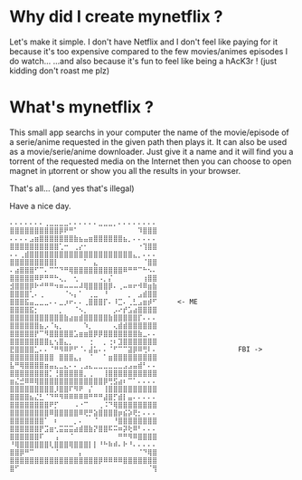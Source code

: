 # Why did I create mynetflix ?

Let's make it simple. I don't have Netflix and I don't feel like paying for it because
it's too expensive compared to the few movies/animes episodes I do watch...
...and also because it's fun to feel like being a hAcK3r ! (just kidding don't roast me plz)

# What's mynetflix ?

This small app searchs in your computer the name of the movie/episode of a serie/anime requested in the given path then plays it.
It can also be used as a movie/serie/anime downloader. 
Just give it a name and it will find you a torrent of the requested media on the Internet then you can choose to open magnet
in µtorrent or show you all the results in your browser.

That's all... (and yes that's illegal)

Have a nice day.

```
⠄⠄⠄⠄⠄⠄⠄⢀⣀⣀⣀⣀⠄⠄⠄⠄⠄⠄⣀⣀⣀⡀⠄⠄⠄⠄⠄⠄⠄⠄                                    ⣿⣿⣿⣿⣿⣿⣿⣿⣿⣿⡿⠟⠛⠁⠀⠀⠀⠀⠀⠀⠀⠀⠀⠀⠀⠀⠹⣿⣿⣿         
⠄⠄⠄⠄⣠⣶⣿⣿⣿⣿⣿⣿⣿⣷⣦⣤⣶⣿⣿⣿⣿⣿⣿⣦⡀⠄⠄⠄⠄⠄                                    ⣿⣿⣿⣿⣿⣿⣿⣿⣿⣿⢁⠒⠀⢀⡔⠂⠀⠀⠀⠀⠀⠀⠀⠀⠀⠀⠐⢹⣿⣿
⠄⠄⢀⣾⣿⣿⣿⣿⣿⣿⣿⣿⣿⣿⣿⣿⣿⣿⣿⣿⣿⣿⣿⣿⣿⣄⡀⠄⠄⠄                                    ⣿⣿⣿⣿⣿⣿⣿⣿⣿⡇⠀⠀⠀⠀⠀⠁⠀⣄⠀⠀⠀⠀⠀⠀⠀⠀⠀⠈⣿⣿
⠄⣴⣿⣿⣿⠋⠉⠄⠉⠉⠙⠛⢿⣿⣿⣿⣿⣿⣿⣿⣿⣿⣿⠿⠛⠛⠉⠓⠢⠄                                    ⣿⣿⣿⣿⣿⠿⠟⠛⠛⠓⢄⡀⠀⢂⠀⠀⠀⠀⠠⡀⡌⠀⠀⠀⠀⠀⠀⢰⣿⣿
⣺⣿⣿⣿⡿⠗⠚⠛⠛⠲⠶⠤⠤⠤⠼⢿⣿⣿⣿⣿⡿⠄⢀⠤⠶⠖⠺⠿⣶⣷                                    ⣿⣿⣿⣿⢁⠄⢀⠀⠀⠀⠀⠈⠢⡄⠁⠀⢀⣀⠀⠘⠀⠀⠀⠀⡀⠀⣠⣾⣿⣿
⣿⣿⣿⣯⣤⣀⣀⣀⠄⠄⣀⡰⠖⠄⠄⢀⣿⣿⣿⡏⠄⠸⣉⠄⢀⣃⣠⣶⡾⠋     <- ME                          ⣿⣿⣿⣿⣯⡂⠀⠀⠀⠀⡀⠀⠀⠈⠢⡀⠀⠀⠀⠀⠀⡠⠔⡞⣡⣴⣿⣿⣿⣿
⣿⣿⣿⣿⣿⣿⣿⣿⣿⣿⣿⣷⣴⣶⣾⣿⣿⣿⣿⣿⣷⣿⣿⣿⣿⣿⡏⠄⠄⠄                                    ⣿⣿⣿⣿⣿⣿⣦⡠⠈⢦⡀⠀⠀⠀⠀⠱⡀⠀⠀⠀⠀⢄⣾⣾⣿⣿⣿⣿⣿⣿
⣿⣿⣿⣿⣿⡟⠉⠻⣿⣿⣿⣿⣿⣡⣶⣶⣿⡿⡿⣿⣿⣿⣿⣿⣿⣿⣷⣀⠄⠄                                    ⣿⣿⣿⣿⣿⣿⣿⣿⣆⢢⣿⣄⡀⠀⠀⠀⢐⠀⠀⡀⢐⠆⣹⣿⣿⣿⣿⣿⣿⣿
⣟⣿⣿⣿⣿⣁⠄⠄⠈⠛⠻⠿⠟⠋⠈⠄⣼⣥⠄⠄⠈⠋⠉⠉⣽⡿⠿⢛⠇⠄                    FBI ->          ⣿⣿⣿⣿⣿⣿⣿⣿⣿⠀⣿⣿⣿⣄⡄⠀⠈⠀⠀⠁⣶⣿⣿⣿⣿⣿⣿⣿⣿⣿
⣧⠛⢿⣿⣿⣿⣿⣶⣤⣄⣀⣄⠄⠄⢀⣠⣄⣀⣀⣀⣀⣀⣀⣠⣠⣤⣾⠃⠄⠄                                    ⣿⣿⣿⣿⣿⣿⣿⣿⡁⢘⣿⣿⣿⣿⣿⡀⢀⠀⠀⢸⣿⣿⣿⣿⣿⣿⣿⣿⣿⣿
⣶⣌⣚⠿⠿⢿⣿⣿⣿⣿⣿⣿⣿⣿⣿⣿⣿⣿⣿⡿⢛⣫⣴⠆⠉⠁⠄⠄⠄⠄                                    ⣿⣿⣿⣿⣿⣿⣿⣿⣿⡸⣿⣿⠏⠻⠟⠀⡌⠀⠀⢸⣿⣿⣿⣿⣿⣿⣿⣿⣿⣿
⣿⣿⣿⣿⣦⣌⣃⠈⠙⠛⠻⠿⠿⠿⠿⠿⠛⠛⠛⣼⣿⡋⣾⡇⣤⠄⠄⠄⠄⠄                                    ⣿⣿⣿⣿⣿⣿⣿⣿⠟⡋⠀⠀⠀⠠⠐⠉⠀⠀⢀⠨⠙⢿⣿⣿⣿⣿⣿⣿⣿⣿
⣿⣿⣿⣿⣿⣿⣿⣿⠿⣿⣿⣿⣿⣿⠿⢟⡛⣵⣿⣿⣿⣿⡶⣮⡵⢟⡂⠄⠄⠄                                    ⣿⣿⣿⣿⣿⣿⣿⠁⠀⠆⠀⠀⠀⡀⠄⠀⠀⠈⠀⠀⠀⠘⣿⣿⣿⣿⣿⣿⣿⣿
⣿⣿⣿⣿⣿⣿⡟⣩⣶⢂⣭⣭⣭⣴⣾⣿⣷⡝⣿⣿⠯⠭⠶⡽⢗⠿⠃⠄⠄⠄                                    ⣿⣿⣿⣿⣿⣿⠏⠀⠀⢠⠀⠀⠈⠀⠀⠀⠀⠀⠀⠀⠀⠀⠛⠛⠻⠿⣿⣿⣿⣿
⠘⢿⣿⣿⣿⣿⣿⣿⢇⣿⣿⣿⢿⣿⣿⣿⡇⡇⠘⠓⠷⠾⠄⠗⠘⠄⠄⠄⠄⠄                                    ⣿⣿⡿⠛⠉⠀⠀⠀⠀⠈⠀⠀⠀⠀⡄⠀⠀⠀⠀⠀⠀⠀⠀⠀⠀⠀⠈⠙⢿⣿                       
⣿⣿⣿⣿⣿⣿⣿⣿⣿⣿⣿⣿⣿⣿⣿⣿⣿⣿⡿⠿⠿⠿⠿⣿⣿⣿⣿⣿⣿⣿                                    ⣿⠋⠀⠀⠀⠀⠀⠀⠀⠀⠀⠀⠀⠀⠀⠀⠀⠀⠀⠀⠀⠀⠀⠀⠀⠀⠀⠀⠈⢻
                                                                      
```
